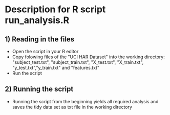 Description for R script run_analysis.R
======

## 1) Reading in the files 
* Open the script in your R editor 
* Copy folowing files of the "UCI HAR Dataset" into the working directory:
"subject_test.txt", "subject_train.txt", "X_test.txt", "X_train.txt", "y_test.txt","y_train.txt" and "features.txt"
* Run the script

## 2) Running the script 
* Running the script from the beginning yields all required analysis and saves the tidy data set as txt file in the working directory